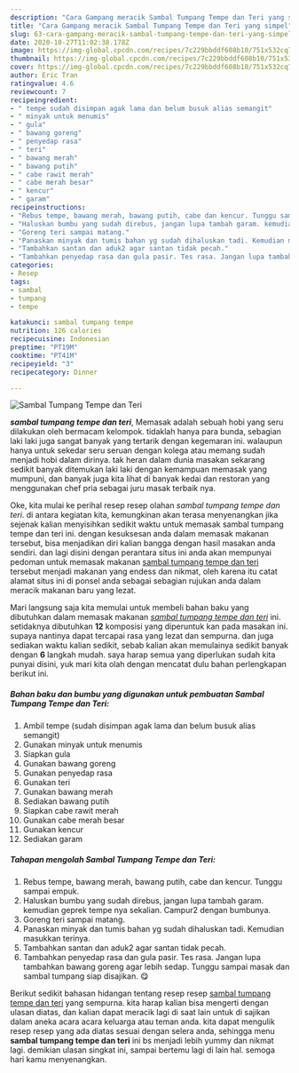 ```yaml
---
description: "Cara Gampang meracik Sambal Tumpang Tempe dan Teri yang simpel"
title: "Cara Gampang meracik Sambal Tumpang Tempe dan Teri yang simpel"
slug: 63-cara-gampang-meracik-sambal-tumpang-tempe-dan-teri-yang-simpel
date: 2020-10-27T11:02:38.178Z
image: https://img-global.cpcdn.com/recipes/7c229bbddf608b10/751x532cq70/sambal-tumpang-tempe-dan-teri-foto-resep-utama.jpg
thumbnail: https://img-global.cpcdn.com/recipes/7c229bbddf608b10/751x532cq70/sambal-tumpang-tempe-dan-teri-foto-resep-utama.jpg
cover: https://img-global.cpcdn.com/recipes/7c229bbddf608b10/751x532cq70/sambal-tumpang-tempe-dan-teri-foto-resep-utama.jpg
author: Eric Tran
ratingvalue: 4.6
reviewcount: 7
recipeingredient:
- " tempe sudah disimpan agak lama dan belum busuk alias semangit"
- " minyak untuk menumis"
- " gula"
- " bawang goreng"
- " penyedap rasa"
- " teri"
- " bawang merah"
- " bawang putih"
- " cabe rawit merah"
- " cabe merah besar"
- " kencur"
- " garam"
recipeinstructions:
- "Rebus tempe, bawang merah, bawang putih, cabe dan kencur. Tunggu sampai empuk."
- "Haluskan bumbu yang sudah direbus, jangan lupa tambah garam. kemudian geprek tempe nya sekalian. Campur2 dengan bumbunya."
- "Goreng teri sampai matang."
- "Panaskan minyak dan tumis bahan yg sudah dihaluskan tadi. Kemudian masukkan terinya."
- "Tambahkan santan dan aduk2 agar santan tidak pecah."
- "Tambahkan penyedap rasa dan gula pasir. Tes rasa. Jangan lupa tambahkan bawang goreng agar lebih sedap. Tunggu sampai masak dan sambal tumpang siap disajikan. 😋"
categories:
- Resep
tags:
- sambal
- tumpang
- tempe

katakunci: sambal tumpang tempe 
nutrition: 126 calories
recipecuisine: Indonesian
preptime: "PT19M"
cooktime: "PT41M"
recipeyield: "3"
recipecategory: Dinner

---
```



![Sambal Tumpang Tempe dan Teri](https://img-global.cpcdn.com/recipes/7c229bbddf608b10/751x532cq70/sambal-tumpang-tempe-dan-teri-foto-resep-utama.jpg)

<b><i>sambal tumpang tempe dan teri</i></b>, Memasak adalah sebuah hobi yang seru dilakukan oleh bermacam kelompok. tidaklah hanya para bunda, sebagian laki laki juga sangat banyak yang tertarik dengan kegemaran ini. walaupun hanya untuk sekedar seru seruan dengan kolega atau memang sudah menjadi hobi dalam dirinya. tak heran dalam dunia masakan sekarang sedikit banyak ditemukan laki laki dengan kemampuan memasak yang mumpuni, dan banyak juga kita lihat di banyak kedai dan restoran yang menggunakan chef pria sebagai juru masak terbaik nya.



Oke, kita mulai ke perihal resep resep olahan <i>sambal tumpang tempe dan teri</i>. di antara kegiatan kita, kemungkinan akan terasa menyenangkan jika sejenak kalian menyisihkan sedikit waktu untuk memasak sambal tumpang tempe dan teri ini. dengan kesuksesan anda dalam memasak makanan tersebut, bisa menjadikan diri kalian bangga dengan hasil masakan anda sendiri. dan lagi disini dengan perantara situs ini anda akan mempunyai pedoman untuk memasak makanan <u>sambal tumpang tempe dan teri</u> tersebut menjadi makanan yang endess dan nikmat, oleh karena itu catat alamat situs ini di ponsel anda sebagai sebagian rujukan anda dalam meracik makanan baru yang lezat.


Mari langsung saja kita memulai untuk membeli bahan baku yang dibutuhkan dalam memasak makanan <u><i>sambal tumpang tempe dan teri</i></u> ini. setidaknya dibutuhkan <b>12</b> komposisi yang diperuntuk kan pada masakan ini. supaya nantinya dapat tercapai rasa yang lezat dan sempurna. dan juga sediakan waktu kalian sedikit, sebab kalian akan memulainya sedikit banyak dengan <b>6</b> langkah mudah. saya harap semua yang diperlukan sudah kita punyai disini, yuk mari kita olah dengan mencatat dulu bahan perlengkapan berikut ini.

<!--inarticleads1-->

##### Bahan baku dan bumbu yang digunakan untuk pembuatan Sambal Tumpang Tempe dan Teri:

1. Ambil  tempe (sudah disimpan agak lama dan belum busuk alias semangit)
1. Gunakan  minyak untuk menumis
1. Siapkan  gula
1. Gunakan  bawang goreng
1. Gunakan  penyedap rasa
1. Gunakan  teri
1. Gunakan  bawang merah
1. Sediakan  bawang putih
1. Siapkan  cabe rawit merah
1. Gunakan  cabe merah besar
1. Gunakan  kencur
1. Sediakan  garam




<!--inarticleads2-->

##### Tahapan mengolah Sambal Tumpang Tempe dan Teri:

1. Rebus tempe, bawang merah, bawang putih, cabe dan kencur. Tunggu sampai empuk.
1. Haluskan bumbu yang sudah direbus, jangan lupa tambah garam. kemudian geprek tempe nya sekalian. Campur2 dengan bumbunya.
1. Goreng teri sampai matang.
1. Panaskan minyak dan tumis bahan yg sudah dihaluskan tadi. Kemudian masukkan terinya.
1. Tambahkan santan dan aduk2 agar santan tidak pecah.
1. Tambahkan penyedap rasa dan gula pasir. Tes rasa. Jangan lupa tambahkan bawang goreng agar lebih sedap. Tunggu sampai masak dan sambal tumpang siap disajikan. 😋




Berikut sedikit bahasan hidangan tentang resep resep <u>sambal tumpang tempe dan teri</u> yang sempurna. kita harap kalian bisa mengerti dengan ulasan diatas, dan kalian dapat meracik lagi di saat lain untuk di sajikan dalam aneka acara acara keluarga atau teman anda. kita dapat mengulik resep resep yang ada diatas sesuai dengan selera anda, sehingga menu <b>sambal tumpang tempe dan teri</b> ini bs menjadi lebih yummy dan nikmat lagi. demikian ulasan singkat ini, sampai bertemu lagi di lain hal. semoga hari kamu menyenangkan.
